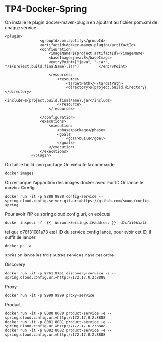 TP4-Docker-Spring
===================

On installe le plugin docker-maven-plugin en ajoutant au fichier pom.xml de chaque service
```
<plugin>
				<groupId>com.spotify</groupId>
				<artifactId>docker-maven-plugin</artifactId>
				<configuration>
					<imageName>${project.artifactId}</imageName>
					<baseImage>java:8</baseImage>
					<entryPoint>["java", "-jar", "/${project.build.finalName}.jar"]         </entryPoint>
					
					<resources>
						<resource>
							<targetPath>/</targetPath>
							<directory>${project.build.directory}</directory>
							<include>${project.build.finalName}.jar</include>
						</resource>
					</resources>

				</configuration>
				<executions>
					<execution>
						<phase>package</phase>
						<goals>
							<goal>build</goal>
						</goals>
					</execution>
				</executions>
			</plugin>
```
On fait le build mvn package
On exécute la commande
```
docker images
```
On remarque l'apparition des images docker avec leur ID
On lance le service Config :
```
docker run -it -p 8888:8888 config-service --spring.cloud.config.server.git.uri=https://github.com/souuu/config-spring
```

Pour avoir l'IP de spring.cloud.config.uri, on exécute 
```
docker inspect -f "{{ .NetworkSettings.IPAddress }}" d78f31081a73
```
tel que d78f31081a73 est l'ID du service config lancé, pour avoir cet ID, il suffit de lancer
```
docker ps -a
```
après on lance les trois autres services dans cet ordre

Discovery
```
docker run -it -p 8761:8761 discovery-service -e --spring.cloud.config.uri=http://172.17.0.2:8888
```
Proxy
```
docker run -it -p 9999:9999 proxy-service
```
Product
```
docker run -it -p 8080:8080 product-service -e --spring.cloud.config.uri=http://172.17.0.2:8888
docker run -it -p 8081:8081 product-service -e --spring.cloud.config.uri=http://172.17.0.2:8888
docker run -it -p 8082:8082 product-service -e --spring.cloud.config.uri=http://172.17.0.2:8888
```